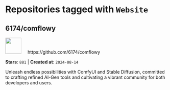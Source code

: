 # Repositories tagged with `Website`


## 6174/comflowy


<a href='https://github.com/6174/comflowy'>
<img src="https://avatars.githubusercontent.com/u/3872872?v=4" width="50" height="50"></a> &nbsp; &nbsp; https://github.com/6174/comflowy

**Stars**: `881` | **Created at**: `2024-08-14`


Unleash endless possibilities with ComfyUI and Stable Diffusion, committed to crafting refined AI-Gen tools and cultivating a vibrant community for both developers and users. 
